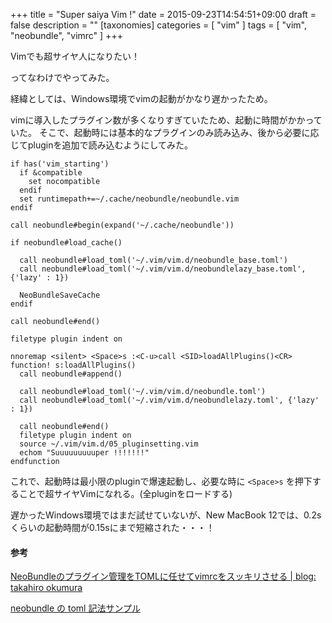 +++
title = "Super saiya Vim !"
date = 2015-09-23T14:54:51+09:00
draft = false
description = ""
[taxonomies]
categories = [ "vim" ]
tags = [ "vim", "neobundle", "vimrc" ]
+++

Vimでも超サイヤ人になりたい！

ってなわけでやってみた。

経緯としては、Windows環境でvimの起動がかなり遅かったため。

vimに導入したプラグイン数が多くなりすぎていたため、起動に時間がかかっていた。
そこで、起動時には基本的なプラグインのみ読み込み、後から必要に応じてpluginを追加で読み込むようにしてみた。

<!-- more -->
```vim
if has('vim_starting')
  if &compatible
    set nocompatible
  endif
  set runtimepath+=~/.cache/neobundle/neobundle.vim
endif

call neobundle#begin(expand('~/.cache/neobundle'))

if neobundle#load_cache()

  call neobundle#load_toml('~/.vim/vim.d/neobundle_base.toml')
  call neobundle#load_toml('~/.vim/vim.d/neobundlelazy_base.toml', {'lazy' : 1})

  NeoBundleSaveCache
endif

call neobundle#end()

filetype plugin indent on

nnoremap <silent> <Space>s :<C-u>call <SID>loadAllPlugins()<CR>
function! s:loadAllPlugins()
  call neobundle#append()

  call neobundle#load_toml('~/.vim/vim.d/neobundle.toml')
  call neobundle#load_toml('~/.vim/vim.d/neobundlelazy.toml', {'lazy' : 1})

  call neobundle#end()
  filetype plugin indent on
  source ~/.vim/vim.d/05_pluginsetting.vim
  echom "Suuuuuuuuuper !!!!!!!"
endfunction
```

これで、起動時は最小限のpluginで爆速起動し、必要な時に `<Space>s` を押下することで超サイヤVimになれる。(全pluginをロードする)

遅かったWindows環境ではまだ試せていないが、New MacBook 12では、0.2sくらいの起動時間が0.15sにまで短縮された・・・！

#### 参考

[NeoBundleのプラグイン管理をTOMLに任せてvimrcをスッキリさせる | blog: takahiro okumura](http://blog.hifumi.info/2015/03/29/neobundle-load-toml/)

[neobundle の toml 記法サンプル](https://gist.github.com/Shougo/3d2adcb83e9eb0e8d4af)

